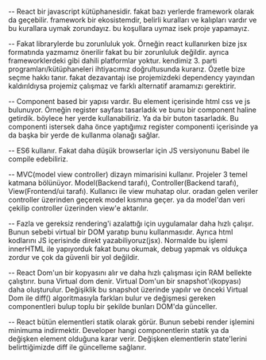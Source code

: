 -- React bir javascript kütüphanesidir. fakat bazı yerlerde framework olarak da geçebilir. framework bir ekosistemdir, belirli kuralları ve kalıpları vardır ve bu kurallara uymak zorundayız. bu koşullara uymaz isek proje yapamayız.

-- Fakat librarylerde bu zorunluluk yok. Örneğin react kullanırken bize jsx formatında yazmamız önerilir fakat bu bir zorunluluk değildir. ayrıca frameworklerdeki gibi dahili platformlar yoktur. kendimiz 3. parti programları/kütüphaneleri ihtiyacımız doğrultusunda kurarız. Özetle bize seçme hakkı tanır. fakat dezavantajı ise projemizdeki dependency yayından kaldırıldıysa projemiz çalışmaz ve farklı alternatif aramamızı gerektirir.

-- Component based bir yapısı vardır. Bu element içerisinde html css ve js bulunuyor. Örneğin register sayfası tasarladık ve bunu bir component haline getirdik. böylece her yerde kullanabiliriz. Ya da bir buton tasarladık. Bu componenti istersek daha önce yaptığımız register componenti içerisinde ya da başka bir yerde de kullanma olanağı sağlar. 

-- ES6 kullanır. Fakat daha düşük browserlar için JS versiyonunu Babel ile compile edebiliriz.

-- MVC(model view controller) dizayn mimarisini kullanır. Projeler 3 temel katmana bölünüyor. Model(Backend tarafı), Controller(Backend tarafı), View(Frontend/ui tarafı). Kullanıcı ile view muhatap olur. oradan gelen veriler controller üzerinden geçerek model kısmına geçer. ya da model'dan veri çekilip controller üzerinden view'e aktarılır.

-- Fazla ve gereksiz rendering'i azalattığı için uygulamalar daha hızlı çalışır. Bunun sebebi virtual bir DOM yaratıp bunu kullanmasıdır. Ayrıca html kodlarını JS içerisinde direkt yazabiliyoruz(jsx). Normalde bu işlemi innerHTML ile yapıyorduk fakat bunu okumak, debug yapmak vs oldukça zordur ve çok da güvenli bir yol değildir. 

-- React Dom'un bir kopyasını alır ve daha hızlı çalışması için RAM bellekte çalıştırır. buna Virtual dom denir. Virtual Dom'un bir snapshot'ı(kopyası) daha oluşturulur. Değişiklik bu snapshot üzerinde yapılır ve önceki Virtual Dom ile diff() algoritmasıyla farkları bulur ve değişmesi gereken componentleri bulup toplu bir şekilde bunları DOM'da günceller.

-- React bütün elementleri statik olarak görür. Bunun sebebi render işlemini minimuma indirmektir. Developer hangi componentlerin statik ya da değişken element olduğuna karar verir. Değişken elementlerin state'lerini belirttiğimizde diff ile güncelleme sağlanır.

